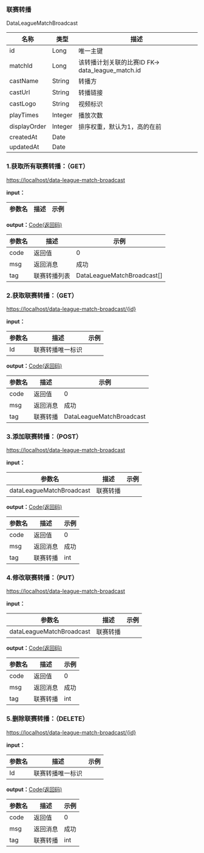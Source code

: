 ### 联赛转播 ###
<A NAME="DataLeagueMatchBroadcast">DataLeagueMatchBroadcast</A>

名称|类型|描述
-|-|-
id                  |Long      |唯一主键
matchId             |Long      |该转播计划关联的比赛ID FK-> data_league_match.id
castName            |String    |转播方
castUrl             |String    |转播链接
castLogo            |String    |视频标识
playTimes           |Integer   |播放次数
displayOrder        |Integer   |排序权重，默认为1，高的在前
createdAt           |Date      |
updatedAt           |Date      |

### 1.获取所有联赛转播：（GET） ###
[https://localhost/data-league-match-broadcast](https://localhost/data-league-match-broadcast)

**input：**

参数名 		|描述	|示例
 --------- | ------|------

**output：**<A HREF="#Code">Code(返回码)</A>

参数名 		|描述	|示例
 --------- | ------|------
code 		|返回值	|0
msg			|返回消息|成功
tag         |联赛转播列表|DataLeagueMatchBroadcast[]

### 2.获取联赛转播：（GET） ###
[https://localhost/data-league-match-broadcast/{id}](https://localhost/data-league-match-broadcast/{id})

**input：**

参数名 		|描述	|示例
 --------- | ------|------
Id| 联赛转播唯一标识 |   

**output：**<A HREF="#Code">Code(返回码)</A>

参数名 		|描述	|示例
 --------- | ------|------
code 		|返回值	|0
msg			|返回消息|成功
tag         |联赛转播|DataLeagueMatchBroadcast

### 3.添加联赛转播：（POST） ###
[https://localhost/data-league-match-broadcast](https://localhost/data-league-match-broadcast)

**input：**

参数名 		|描述	|示例
 --------- | ------|------
dataLeagueMatchBroadcast| 联赛转播 |   

**output：**<A HREF="#Code">Code(返回码)</A>

参数名 		|描述	|示例
 --------- | ------|------
code 		|返回值	|0
msg			|返回消息|成功
tag         |联赛转播|int

### 4.修改联赛转播：（PUT） ###
[https://localhost/data-league-match-broadcast](https://localhost/data-league-match-broadcast)

**input：**

参数名 		|描述	|示例
 --------- | ------|------
dataLeagueMatchBroadcast| 联赛转播 |   

**output：**<A HREF="#Code">Code(返回码)</A>

参数名 		|描述	|示例
 --------- | ------|------
code 		|返回值	|0
msg			|返回消息|成功
tag         |联赛转播|int

### 5.删除联赛转播：（DELETE） ###
[https://localhost/data-league-match-broadcast/{id}](https://localhost/data-league-match-broadcast/{id})

**input：**

参数名 		|描述	|示例
 --------- | ------|------
Id| 联赛转播唯一标识 |   

**output：**<A HREF="#Code">Code(返回码)</A>

参数名 		|描述	|示例
 --------- | ------|------
code 		|返回值	|0
msg			|返回消息|成功
tag         |联赛转播|int


